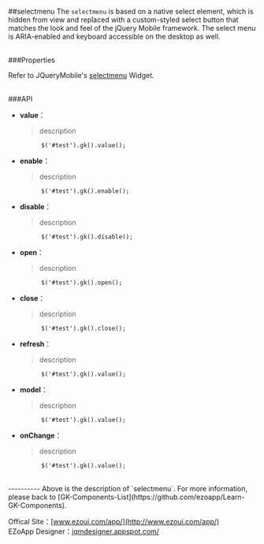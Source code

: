 ##selectmenu
The `selectmenu` is based on a native select element, which is hidden from view and replaced with a custom-styled select button that matches the look and feel of the jQuery Mobile framework. The select menu is ARIA-enabled and keyboard accessible on the desktop as well.  

<br/>
###Properties

Refer to JQueryMobile's [selectmenu](http://api.jquerymobile.com/selectmenu/) Widget.

<br/>
###API

- **value**：  
  	> description

			$('#test').gk().value();

- **enable**：  
  	> description

			$('#test').gk().enable();

- **disable**：  
  	> description

			$('#test').gk().disable();

- **open**：  
  	> description

			$('#test').gk().open();

- **close**：  
  	> description

			$('#test').gk().close();

- **refresh**：  
  	> description

			$('#test').gk().value();


- **model**：  
  	> description

			$('#test').gk().value();


- **onChange**：  
  	> description

			$('#test').gk().value();


<br/>
----------
Above is the description of `selectmenu`. For more information, please back to [GK-Components-List](https://github.com/ezoapp/Learn-GK-Components).

Offical Site：[www.ezoui.com/app/](http://www.ezoui.com/app/)  
EZoApp Designer：[jqmdesigner.appspot.com/](http://jqmdesigner.appspot.com/)




